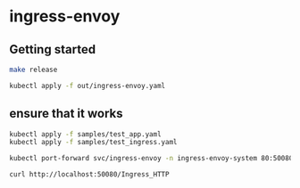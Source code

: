 # ingress-envoy

## Getting started


```sh
make release
```

```sh
kubectl apply -f out/ingress-envoy.yaml
```

## ensure that it works

```sh
kubectl apply -f samples/test_app.yaml
kubectl apply -f samples/test_ingress.yaml
```

```sh
kubectl port-forward svc/ingress-envoy -n ingress-envoy-system 80:50080
```

```sh
curl http://localhost:50080/Ingress_HTTP
```



